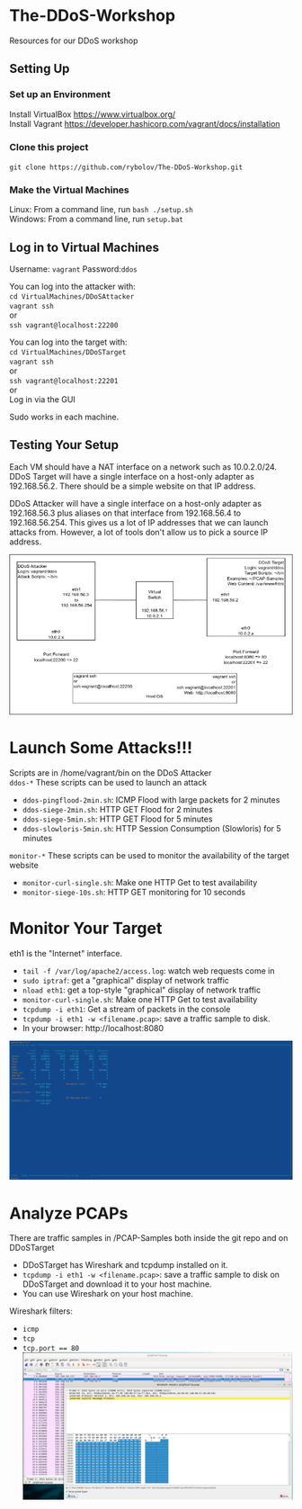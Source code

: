 # The-DDoS-Workshop
Resources for our DDoS workshop

## Setting Up

### Set up an Environment
Install VirtualBox https://www.virtualbox.org/  
Install Vagrant https://developer.hashicorp.com/vagrant/docs/installation  

### Clone this project
`git clone https://github.com/rybolov/The-DDoS-Workshop.git`  

### Make the Virtual Machines
Linux: From a command line, run `bash ./setup.sh`  
Windows: From a command line, run `setup.bat`  

## Log in to Virtual Machines
Username: `vagrant` Password:`ddos`  

You can log into the attacker with:  
`cd VirtualMachines/DDoSAttacker`  
`vagrant ssh`  
or  
`ssh vagrant@localhost:22200`

You can log into the target with:  
`cd VirtualMachines/DDoSTarget`  
`vagrant ssh`  
or  
`ssh vagrant@localhost:22201`  
or  
Log in via the GUI

Sudo works in each machine.

## Testing Your Setup

Each VM should have a NAT interface on a network such as 10.0.2.0/24.
DDoS Target will have a single interface on a host-only adapter as 192.168.56.2. There should be a simple website on that IP address.

DDoS Attacker will have a single interface on a host-only adapter as 192.168.56.3 plus aliases on that interface from 192.168.56.4 to 192.168.56.254. This gives us a lot of IP addresses that we can launch attacks from. However, a lot of tools don't allow us to pick a source IP address.

![Lab Layout](./lablayout.jpg)


# Launch Some Attacks!!!
Scripts are in /home/vagrant/bin on the DDoS Attacker  
`ddos-*` These scripts can be used to launch an attack  
* `ddos-pingflood-2min.sh`: ICMP Flood with large packets for 2 minutes  
* `ddos-siege-2min.sh`: HTTP GET Flood for 2 minutes  
* `ddos-siege-5min.sh`: HTTP GET Flood for 5 minutes  
* `ddos-slowloris-5min.sh`: HTTP Session Consumption (Slowloris) for 5 minutes  

`monitor-*` These scripts can be used to monitor the availability of the target website
* `monitor-curl-single.sh`: Make one HTTP Get to test availability  
* `monitor-siege-10s.sh`: HTTP GET monitoring for 10 seconds  


# Monitor Your Target
eth1 is the "Internet" interface.
* `tail -f /var/log/apache2/access.log`: watch web requests come in
* `sudo iptraf`: get a "graphical" display of network traffic
* `nload eth1`: get a top-style "graphical" display of network traffic
* `monitor-curl-single.sh`: Make one HTTP Get to test availability
* `tcpdump -i eth1`: Get a stream of packets in the console
* `tcpdump -i eth1 -w <filename.pcap>`: save a traffic sample to disk.
* In your browser: http://localhost:8080

![Watching a pingflood hit with iptraf](./pingflood.png)

# Analyze PCAPs
There are traffic samples in /PCAP-Samples both inside the git repo and on DDoSTarget
* DDoSTarget has Wireshark and tcpdump installed on it.
* `tcpdump -i eth1 -w <filename.pcap>`: save a traffic sample to disk on DDoSTarget and download it to your host machine.
* You can use Wireshark on your host machine.

Wireshark filters:  
* `icmp`
* `tcp`
* `tcp.port == 80`
![Screenshot of Wireshark](./wireshark-screenie.png)